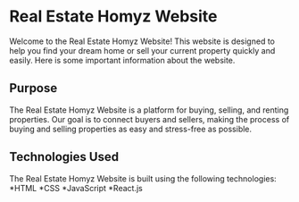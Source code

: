 # Real Estate Homyz Website
Welcome to the Real Estate Homyz Website! This website is designed to help you find your dream home or sell your current property quickly and easily. Here is some important information about the website.

## Purpose
The Real Estate Homyz Website is a platform for buying, selling, and renting properties. Our goal is to connect buyers and sellers, making the process of buying and selling properties as easy and stress-free as possible. 

## Technologies Used
The Real Estate Homyz Website is built using the following technologies:
*HTML
*CSS
*JavaScript
*React.js

